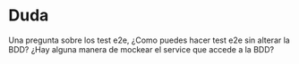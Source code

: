 # Duda
Una pregunta sobre los test e2e, ¿Como puedes hacer test e2e sin alterar la BDD? ¿Hay alguna manera de mockear el service que accede a la BDD?

